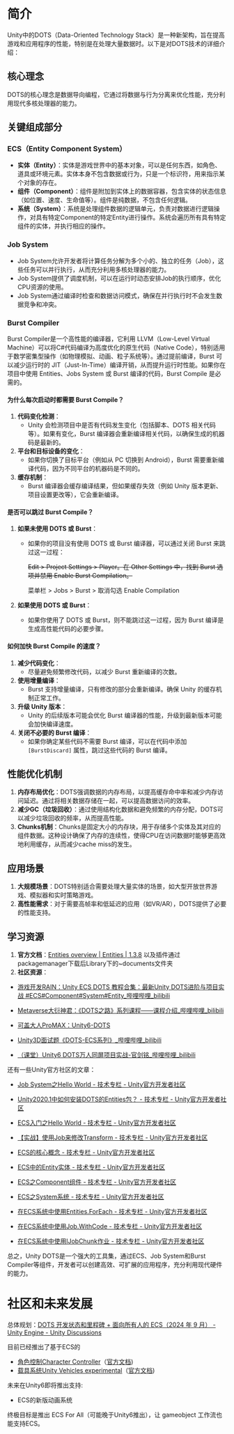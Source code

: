 # 简介

Unity中的DOTS（Data-Oriented Technology Stack）是一种新架构，旨在提高游戏和应用程序的性能，特别是在处理大量数据时。以下是对DOTS技术的详细介绍：

## 核心理念

DOTS的核心理念是数据导向编程，它通过将数据与行为分离来优化性能，充分利用现代多核处理器的能力。

## 关键组成部分

### **ECS（Entity Component System）**

- **实体（Entity）**：实体是游戏世界中的基本对象，可以是任何东西，如角色、道具或环境元素。实体本身不包含数据或行为，只是一个标识符，用来指示某个对象的存在。
- **组件（Component）**：组件是附加到实体上的数据容器，包含实体的状态信息（如位置、速度、生命值等）。组件是纯数据，不包含任何逻辑。
- **系统（System）**：系统是处理组件数据的逻辑单元，负责对数据进行逻辑操作，对具有特定Component的特定Entity进行操作。系统会遍历所有具有特定组件的实体，并执行相应的操作。

### **Job System**

- Job System允许开发者将计算任务分解为多个小的、独立的任务（Job），这些任务可以并行执行，从而充分利用多核处理器的能力。
- Job System提供了调度机制，可以在运行时动态安排Job的执行顺序，优化CPU资源的使用。
- Job System通过编译时检查和数据访问模式，确保在并行执行时不会发生数据竞争和冲突。

### **Burst Compiler**

Burst Compiler是一个高性能的编译器，它利用 LLVM（Low-Level Virtual Machine）可以将C#代码编译为高度优化的原生代码（Native Code），特别适用于数学密集型操作（如物理模拟、动画、粒子系统等）。通过提前编译，Burst 可以减少运行时的 JIT（Just-In-Time）编译开销，从而提升运行时性能。如果你在项目中使用 Entities、Jobs System 或 Burst 编译的代码，Burst Compile 是必需的。

#### **为什么每次启动时都需要 Burst Compile？**

1. **代码变化检测**：
   - Unity 会检测项目中是否有代码发生变化（包括脚本、DOTS 相关代码等）。如果有变化，Burst 编译器会重新编译相关代码，以确保生成的机器码是最新的。
2. **平台和目标设备的变化**：
   - 如果你切换了目标平台（例如从 PC 切换到 Android），Burst 需要重新编译代码，因为不同平台的机器码是不同的。
3. **缓存机制**：
   - Burst 编译器会缓存编译结果，但如果缓存失效（例如 Unity 版本更新、项目设置更改等），它会重新编译。



#### **是否可以跳过 Burst Compile？**

1. **如果未使用 DOTS 或 Burst**：

   - 如果你的项目没有使用 DOTS 或 Burst 编译器，可以通过关闭 Burst 来跳过这一过程：

     ~~Edit > Project Settings > Player。在 Other Settings 中，找到 Burst 选项并禁用 Enable Burst Compilation。~~

     菜单栏 > Jobs > Burst > 取消勾选 Enable Compilation

2. **如果使用 DOTS 或 Burst**：

   - 如果你使用了 DOTS 或 Burst，则不能跳过这一过程，因为 Burst 编译是生成高性能代码的必要步骤。



#### **如何加快 Burst Compile 的速度？**

1. **减少代码变化**：
   - 尽量避免频繁修改代码，以减少 Burst 重新编译的次数。
2. **使用增量编译**：
   - Burst 支持增量编译，只有修改的部分会重新编译。确保 Unity 的缓存机制正常工作。
3. **升级 Unity 版本**：
   - Unity 的后续版本可能会优化 Burst 编译器的性能，升级到最新版本可能会加快编译速度。
4. **关闭不必要的 Burst 编译**：
   - 如果你确定某些代码不需要 Burst 编译，可以在代码中添加 `[BurstDiscard]` 属性，跳过这些代码的 Burst 编译。



## 性能优化机制

1. **内存布局优化**：DOTS强调数据的内存布局，以提高缓存命中率和减少内存访问延迟。通过将相关数据存储在一起，可以提高数据访问的效率。
2. **减少GC（垃圾回收）**：通过使用结构化数据和避免频繁的内存分配，DOTS可以减少垃圾回收的频率，从而提高性能。
3. **Chunks机制**：Chunks是固定大小的内存块，用于存储多个实体及其对应的组件数据。这种设计确保了内存的连续性，使得CPU在访问数据时能够更高效地利用缓存，从而减少cache miss的发生。

## 应用场景

1. **大规模场景**：DOTS特别适合需要处理大量实体的场景，如大型开放世界游戏、模拟器和实时策略游戏。
2. **高性能需求**：对于需要高帧率和低延迟的应用（如VR/AR），DOTS提供了必要的性能支持。

## 学习资源

1. **官方文档**：[Entities overview | Entities | 1.3.8](https://docs.unity3d.com/Packages/com.unity.entities@1.3/manual/index.html)
   以及插件通过packagemanager下载后Library下的~documents文件夹
2. **社区资源**：

- [游戏开发RAIN：Unity ECS DOTS 教程合集：最新Unity DOTS进阶与项目实战 #ECS#Component#System#Entity_哔哩哔哩_bilibili](https://www.bilibili.com/video/BV192k7YXEnX/)
- [Metaverse大衍神君：《DOTS之路》系列课程——课程介绍_哔哩哔哩_bilibili](https://www.bilibili.com/video/BV19B4y177hY)

- [可盖大人ProMAX：Unity6-DOTS](https://space.bilibili.com/1751223347/channel/collectiondetail?sid=2643803)

- [Unity3D面试题《DOTS-ECS系列》_哔哩哔哩_bilibili](https://www.bilibili.com/video/BV1Bw4m1m75c)

- [（课堂）Unity6 DOTS万人同屏项目实战-官剑铭_哔哩哔哩_bilibili](https://www.bilibili.com/cheese/play/ss22793)

还有一些Unity官方社区的文章：

- [Job System之Hello World - 技术专栏 - Unity官方开发者社区](https://developer.unity.cn/projects/5f4ba346edbc2a0020dcec6d)
- [Unity2020.1中如何安装DOTS的Entities包？ - 技术专栏 - Unity官方开发者社区](https://developer.unity.cn/projects/5f2fb15eedbc2a002041671b)
- [ECS入门之Hello World - 技术专栏 - Unity官方开发者社区](https://developer.unity.cn/projects/5f54ea0bedbc2a0021827638)
- [【实战】使用Job来修改Transform - 技术专栏 - Unity官方开发者社区](https://developer.unity.cn/projects/5f5e1afaedbc2a001f17a85b)

- [ECS的核心概念 - 技术专栏 - Unity官方开发者社区](https://developer.unity.cn/projects/5f672c0aedbc2a5d37eeea3f)

- [ECS中的Entity实体 - 技术专栏 - Unity官方开发者社区](https://developer.unity.cn/projects/5f706d0bedbc2a00206032fa)

- [ECS之Component组件 - 技术专栏 - Unity官方开发者社区](https://developer.unity.cn/projects/5fad0967edbc2a0020aca915)
- [ECS之System系统 - 技术专栏 - Unity官方开发者社区](https://developer.unity.cn/projects/5fb5df01edbc2a002100daeb)

- [在ECS系统中使用Entities.ForEach - 技术专栏 - Unity官方开发者社区](https://developer.unity.cn/projects/5fbf1843edbc2a66e29fcda5)

- [在ECS系统中使用Job.WithCode - 技术专栏 - Unity官方开发者社区](https://developer.unity.cn/projects/5fc86125edbc2a415d143f06)
- [在ECS系统中使用IJobChunk作业 - 技术专栏 - Unity官方开发者社区](https://developer.unity.cn/projects/5fd6d038edbc2a49b5e5d12d)

总之，Unity DOTS是一个强大的工具集，通过ECS、Job System和Burst Compiler等组件，开发者可以创建高效、可扩展的应用程序，充分利用现代硬件的能力。



# 社区和未来发展

总体规划：[DOTS 开发状态和里程碑 + 面向所有人的 ECS（2024 年 9 月） - Unity Engine - Unity Discussions](https://discussions.unity.com/t/dots-development-status-and-milestones-ecs-for-all-september-2024/1519286)

目前已经推出了基于ECS的

- [角色控制Character Controller](https://discussions.unity.com/t/experimental-character-controller-package-now-available-formerly-known-as-rival/911268)（[官方文档](https://docs.unity3d.com/Packages/com.unity.charactercontroller@1.3/manual/get-started.html))
- [载具系统Unity Vehicles experimental](https://discussions.unity.com/t/unity-vehicles-experimental-package-now-available/1636923)（[官方文档](https://docs.unity3d.com/Packages/com.unity.vehicles@0.1/manual/index.html))

未来在Unity6即将推出支持:

- ECS的新版动画系统

终极目标是推出 ECS For All（可能晚于Unity6推出），让 gameobject 工作流也能支持ECS。
